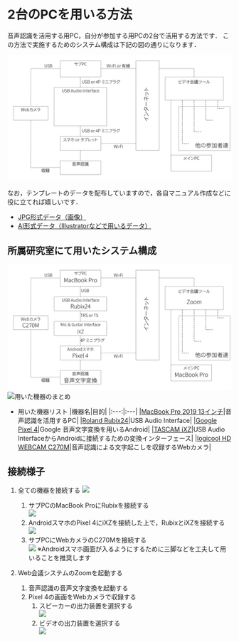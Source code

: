# 2台のPCを用いる方法
音声認識を活用する用PC，自分が参加する用PCの2台で活用する方法です．
この方法で実施するためのシステム構成は下記の図の通りになります．

![接続イメージのテンプレ](fig/template/Template_Using_2pc-JP.jpg)


なお，テンプレートのデータを配布していますので，各自マニュアル作成などに役に立てれば嬉しいです．
  - [JPG形式データ（画像）](fig/template/Template_Using_2pc-JP.jpg)
  - [AI形式データ（Illustratorなどで用いるデータ）](fig/template/Template_Using_2pc-JP.ai)


## 所属研究室にて用いたシステム構成
![システム構成](fig/Using_2pc_ThetaAkihisa-JP.jpg)
![用いた機器のまとめ](https://github.com/DigitalNatureGroup/Remote_Voice_Recognition/blob/master/case/fig/Sample/00.jpg)

- 用いた機器リスト
  |機器名|目的|
  |:---:|:---|
  |[MacBook Pro 2019 13インチ](https://support.apple.com/kb/SP795?viewlocale=ja_JP&locale=ja_JP)|音声認識を活用するPC|
  |[Roland Rubix24](https://www.roland.com/jp/products/rubix24/)|USB Audio Interface|
  |[Google Pixel 4](https://store.google.com/jp/product/pixel_4)|Google 音声文字変換を用いるAndroid|
  |[TASCAM iXZ](https://tascam.jp/jp/product/ixz/top)|USB Audio InterfaceからAndroidに接続するための変換インターフェース|
  |[logicool HD WEBCAM C270M](https://www.logicool.co.jp/ja-jp/product/hd-webcam-c270h#specification-tabular)|音声認識による文字起こしを収録するWebカメラ|
  
## 接続様子
1. 全ての機器を接続する
![](https://github.com/DigitalNatureGroup/Remote_Voice_Recognition/blob/master/case/fig/Sample/01.jpg)
    1. サブPCのMacBook ProにRubixを接続する  
      ![](https://github.com/DigitalNatureGroup/Remote_Voice_Recognition/blob/master/case/fig/Sample/01-2.jpg)
    1. AndroidスマホのPixel 4にiXZを接続した上で，RubixとiXZを接続する  
      ![](https://github.com/DigitalNatureGroup/Remote_Voice_Recognition/blob/master/case/fig/Sample/01-3.jpg)
    1. サブPCにWebカメラのC270Mを接続する  
      ![](https://github.com/DigitalNatureGroup/Remote_Voice_Recognition/blob/master/case/fig/Sample/01-1.jpg)
        ※Androidスマホ画面が入るようにするために三脚などを工夫して用いることを推奨します
    

1. Web会議システムのZoomを起動する
    1. 音声認識の音声文字変換を起動する
    1. Pixel 4の画面をWebカメラで収録する
        1. スピーカーの出力装置を選択する  
    ![](https://github.com/DigitalNatureGroup/Remote_Voice_Recognition/blob/master/case/fig/Sample/SelectSound.gif)  
        1. ビデオの出力装置を選択する  
    ![](https://github.com/DigitalNatureGroup/Remote_Voice_Recognition/blob/master/case/fig/Sample/SelectWebCamera.gif)
    
    
